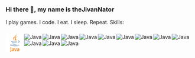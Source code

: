 ### Hi there 👋, my name is theJivanNator



I play games.
I code.
I eat.
I sleep.
Repeat.
Skills:
###
<img align="left" alt="Java" width="50px" src="https://raw.githubusercontent.com/github/explore/80688e429a7d4ef2fca1e82350fe8e3517d3494d/topics/java/java.png" />
<img align="left" alt="Java" width="50px" src="https://img.icons8.com/color/50/000000/c-programming.png" />
<img align="left" alt="Java" width="50px" src="https://img.icons8.com/color/48/000000/c-plus-plus-logo.png" />
<img align="left" alt="Java" width="50px" src="https://uxwing.com/wp-content/themes/uxwing/download/10-brands-and-social-media/c-sharp-programming-language.png" />
<img align="left" alt="Java" width="50px" src="https://cdn3.iconfinder.com/data/icons/logos-and-brands-adobe/512/267_Python-512.png" />
<img align="left" alt="Java" width="50px" src="https://www.tableau.com/sites/default/files/solutions/thumbnails/sql-server.png" />
<img align="left" alt="Java" width="50px" src="https://upload.wikimedia.org/wikipedia/commons/thumb/6/61/HTML5_logo_and_wordmark.svg/1200px-HTML5_logo_and_wordmark.svg.png" /><img align="left" alt="Java" width="50px" src="https://cdn4.iconfinder.com/data/icons/flat-brand-logo-2/512/css3-512.png" />
<img align="left" alt="Java" width="50px" src="https://ucarecdn.com/f0916324-ddb8-4a65-8b54-9b52eb68ad08/" />
<img align="left" alt="Java" width="50px" src="https://img.icons8.com/fluency/48/000000/android-studio--v3.png" />
<img align="left" alt="Java" width="50px" src="https://encrypted-tbn0.gstatic.com/images?q=tbn:ANd9GcQSKA0AApMTjYFjH3ufQjXgaLDGK5bEFewxqZVZpF-sV5jHMPVVz6_7wBQjLbhw4_miXUw&usqp=CAU" />
<img align="left" alt="Java" width="50px" src="https://www.freeiconspng.com/thumbs/fl-studio-icon/fruity-loops-studio-icon-32.jpg" />
<img align="left" alt="Java" width="50px" src="https://encrypted-tbn0.gstatic.com/images?q=tbn:ANd9GcRPicvHt5mwScDQ6VTjFR-a4lHlE8LQt2UCC3g2OS9fYJZismCsBZuSIDdTwVO-AL_bI9A&usqp=CAU" />















